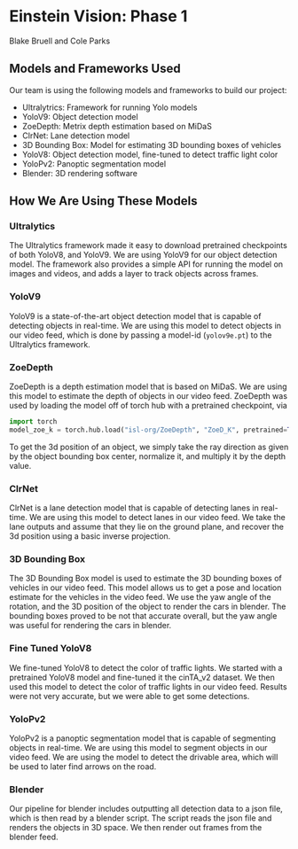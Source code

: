 # Einstein Vision: Phase 1
Blake Bruell and Cole Parks

## Models and Frameworks Used
Our team is using the following models and frameworks to build our project:
- Ultralytrics: Framework for running Yolo models
- YoloV9: Object detection model
- ZoeDepth: Metrix depth estimation based on MiDaS
- ClrNet: Lane detection model
- 3D Bounding Box: Model for estimating 3D bounding boxes of vehicles
- YoloV8: Object detection model, fine-tuned to detect traffic light color
- YoloPv2: Panoptic segmentation model
- Blender: 3D rendering software

## How We Are Using These Models
### Ultralytics
The Ultralytics framework made it easy to download pretrained checkpoints of both YoloV8, and YoloV9. We are using YoloV9 for our object detection model. The framework also provides a simple API for running the model on images and videos, and adds a layer to track objects across frames.

### YoloV9
YoloV9 is a state-of-the-art object detection model that is capable of detecting objects in real-time. We are using this model to detect objects in our video feed, which is done by passing a model-id (`yolov9e.pt`) to the Ultralytics framework.

### ZoeDepth
ZoeDepth is a depth estimation model that is based on MiDaS. We are using this model to estimate the depth of objects in our video feed. ZoeDepth was used by loading the model off of torch hub with a pretrained checkpoint, via
```py
import torch
model_zoe_k = torch.hub.load("isl-org/ZoeDepth", "ZoeD_K", pretrained=True)
```
To get the 3d position of an object, we simply take the ray direction as given by the object bounding box center, normalize it, and multiply it by the depth value.

### ClrNet
ClrNet is a lane detection model that is capable of detecting lanes in real-time. We are using this model to detect lanes in our video feed. We take the lane outputs and assume that they lie on the ground plane, and recover the 3d position using a basic inverse projection.

### 3D Bounding Box
The 3D Bounding Box model is used to estimate the 3D bounding boxes of vehicles in our video feed. This model allows us to get a pose and location estimate for the vehicles in the video feed. We use the yaw angle of the rotation, and the 3D position of the object to render the cars in blender. The bounding boxes proved to be not that accurate overall, but the yaw angle was useful for rendering the cars in blender.

### Fine Tuned YoloV8
We fine-tuned YoloV8 to detect the color of traffic lights. We started with a pretrained YoloV8 model and fine-tuned it the cinTA_v2 dataset. We then used this model to detect the color of traffic lights in our video feed. Results were not very accurate, but we were able to get some detections.

### YoloPv2
YoloPv2 is a panoptic segmentation model that is capable of segmenting objects in real-time. We are using this model to segment objects in our video feed. We are using the model to detect the drivable area, which will be used to later find arrows on the road.

### Blender
Our pipeline for blender includes outputting all detection data to a json file, which is then read by a blender script. The script reads the json file and renders the objects in 3D space. We then render out frames from the blender feed.